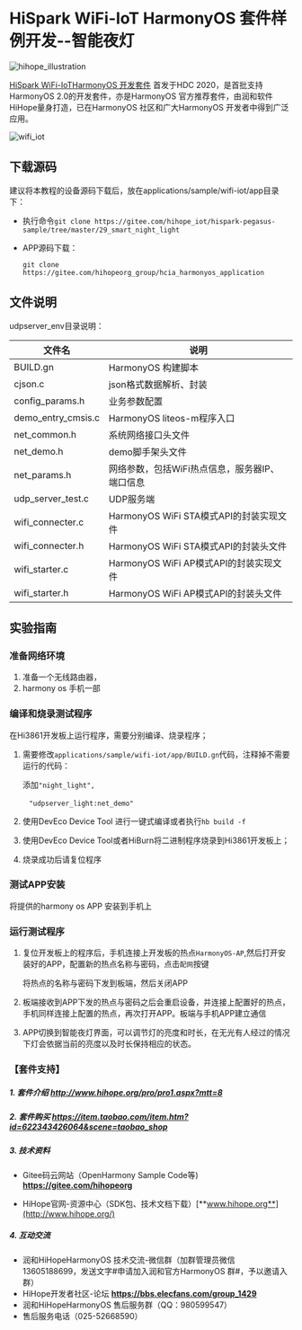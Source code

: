 # HiSpark WiFi-IoT HarmonyOS 套件样例开发--智能夜灯

![hihope_illustration](https://gitee.com/hihopeorg/hispark-hm-pegasus/raw/master/docs/figures/hihope_illustration.png)

[HiSpark WiFi-IoTHarmonyOS 开发套件](https://item.taobao.com/item.htm?spm=a1z10.1-c-s.w5003-23341819265.1.bf644a82Da9PZK&id=622343426064&scene=taobao_shop) 首发于HDC 2020，是首批支持HarmonyOS  2.0的开发套件，亦是HarmonyOS 官方推荐套件，由润和软件HiHope量身打造，已在HarmonyOS 社区和广大HarmonyOS 开发者中得到广泛应用。

![wifi_iot](https://gitee.com/hihopeorg/hispark-hm-pegasus/raw/master/docs/figures/wifi_iot.png)



## 下载源码

建议将本教程的设备源码下载后，放在applications/sample/wifi-iot/app目录下：

* 执行命令`git clone https://gitee.com/hihope_iot/hispark-pegasus-sample/tree/master/29_smart_night_light`

* APP源码下载：

  `git clone https://gitee.com/hihopeorg_group/hcia_harmonyos_application`



## 文件说明

udpserver_env目录说明：

| 文件名             | 说明                                           |
| ------------------ | ---------------------------------------------- |
| BUILD.gn           | HarmonyOS 构建脚本                             |
| cjson.c            | json格式数据解析、封装                         |
| config_params.h    | 业务参数配置                                   |
| demo_entry_cmsis.c | HarmonyOS liteos-m程序入口                     |
| net_common.h       | 系统网络接口头文件                             |
| net_demo.h         | demo脚手架头文件                               |
| net_params.h       | 网络参数，包括WiFi热点信息，服务器IP、端口信息 |
| udp_server_test.c  | UDP服务端                                      |
| wifi_connecter.c   | HarmonyOS WiFi STA模式API的封装实现文件        |
| wifi_connecter.h   | HarmonyOS WiFi STA模式API的封装头文件          |
| wifi_starter.c     | HarmonyOS WiFi AP模式API的封装实现文件         |
| wifi_starter.h     | HarmonyOS WiFi AP模式API的封装头文件           |

## 实验指南

### 准备网络环境

1. 准备一个无线路由器，
2. harmony os 手机一部

### 编译和烧录测试程序

在Hi3861开发板上运行程序，需要分别编译、烧录程序；

1. 需要修改`applications/sample/wifi-iot/app/BUILD.gn`代码，注释掉不需要运行的代码：

   添加`"night_light",`

   ​       ` "udpserver_light:net_demo"`

2. 使用DevEco Device Tool 进行一键式编译或者执行`hb build -f`

3. 使用DevEco Device Tool或者HiBurn将二进制程序烧录到Hi3861开发板上；

4. 烧录成功后请复位程序

### 测试APP安装

将提供的harmony os APP 安装到手机上

### 运行测试程序

1. 复位开发板上的程序后，手机连接上开发板的热点`HarmonyOS-AP`,然后打开安装好的APP，配置新的热点名称与密码，点击`配网`按键

   将热点的名称与密码下发到板端，然后关闭APP

2. 板端接收到APP下发的热点与密码之后会重启设备，并连接上配置好的热点，手机同样连接上配置的热点，再次打开APP。板端与手机APP建立通信

3. APP切换到智能夜灯界面，可以调节灯的亮度和时长，在无光有人经过的情况下灯会依据当前的亮度以及时长保持相应的状态。


### 【套件支持】

##### 1. 套件介绍  http://www.hihope.org/pro/pro1.aspx?mtt=8

##### 2. 套件购买  https://item.taobao.com/item.htm?id=622343426064&scene=taobao_shop

##### 3. 技术资料

- Gitee码云网站（OpenHarmony Sample Code等) **https://gitee.com/hihopeorg**

- HiHope官网-资源中心（SDK包、技术文档下载）[**www.hihope.org**](http://www.hihope.org/)

##### 4. 互动交流

- 润和HiHopeHarmonyOS 技术交流-微信群（加群管理员微信13605188699，发送文字#申请加入润和官方HarmonyOS 群#，予以邀请入群）
- HiHope开发者社区-论坛 **https://bbs.elecfans.com/group_1429**
- 润和HiHopeHarmonyOS 售后服务群（QQ：980599547）
- 售后服务电话（025-52668590）